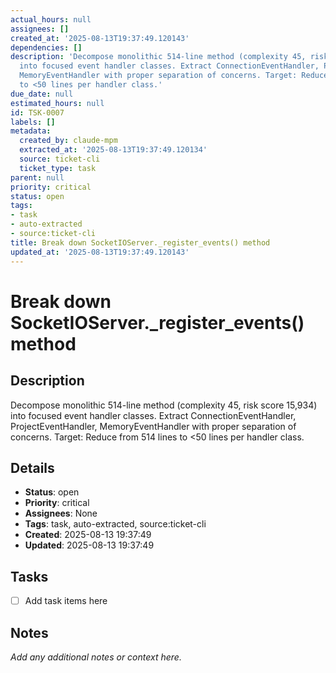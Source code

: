 ```yaml
---
actual_hours: null
assignees: []
created_at: '2025-08-13T19:37:49.120143'
dependencies: []
description: 'Decompose monolithic 514-line method (complexity 45, risk score 15,934)
  into focused event handler classes. Extract ConnectionEventHandler, ProjectEventHandler,
  MemoryEventHandler with proper separation of concerns. Target: Reduce from 514 lines
  to <50 lines per handler class.'
due_date: null
estimated_hours: null
id: TSK-0007
labels: []
metadata:
  created_by: claude-mpm
  extracted_at: '2025-08-13T19:37:49.120134'
  source: ticket-cli
  ticket_type: task
parent: null
priority: critical
status: open
tags:
- task
- auto-extracted
- source:ticket-cli
title: Break down SocketIOServer._register_events() method
updated_at: '2025-08-13T19:37:49.120143'
---
```


# Break down SocketIOServer._register_events() method

## Description
Decompose monolithic 514-line method (complexity 45, risk score 15,934) into focused event handler classes. Extract ConnectionEventHandler, ProjectEventHandler, MemoryEventHandler with proper separation of concerns. Target: Reduce from 514 lines to <50 lines per handler class.

## Details
- **Status**: open
- **Priority**: critical
- **Assignees**: None
- **Tags**: task, auto-extracted, source:ticket-cli
- **Created**: 2025-08-13 19:37:49
- **Updated**: 2025-08-13 19:37:49

## Tasks
- [ ] Add task items here

## Notes
_Add any additional notes or context here._
